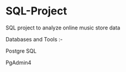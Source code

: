 # SQL-Project
SQL project to analyze online music store data

Databases and Tools :-

Postgre SQL

PgAdmin4
